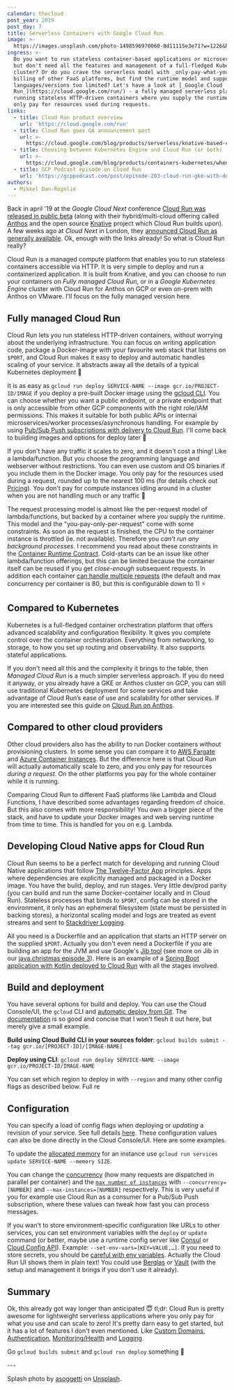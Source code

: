 ```yaml
---
calendar: thecloud
post_year: 2019
post_day: 7
title: Serverless Containers with Google Cloud Run
image: >-
  https://images.unsplash.com/photo-1498596970060-8d11115e3e71?w=1226&h=750&fit=crop&crop=edges
ingress: >-
  Do you want to run stateless container-based applications or microservices,
  but don't need all the features and management of a full-fledged Kubernetes
  cluster? Or do you crave the serverless model with _only-pay-what-you-use_
  billing of other FaaS platforms, but find the runtime model and supported
  languages/versions too limited? Let's have a look at [_Google Cloud
  Run_](https://cloud.google.com/run/) - a fully managed serverless platform for
  running stateless HTTP-driven containers where you supply the runtime. And you
  only pay for resources used during requests.
links:
  - title: Cloud Run product overview
    url: 'https://cloud.google.com/run'
  - title: Cloud Run goes GA announcement post
    url: >-
      https://cloud.google.com/blog/products/serverless/knative-based-cloud-run-services-are-ga
  - title: Choosing between Kubernetes Engine and Cloud Run (or both)
    url: >-
      https://cloud.google.com/blog/products/containers-kubernetes/when-to-use-google-kubernetes-engine-vs-cloud-run-for-containers
  - title: GCP Podcast episode on Cloud Run
    url: 'https://gcppodcast.com/post/episode-203-cloud-run-gke-with-donna-malayeri/'
authors:
  - Mikkel Dan-Rognlie
---
```

Back in april '19 at the _Google Cloud Next_ conference [Cloud Run was released in public beta](https://cloud.google.com/blog/products/serverless/announcing-cloud-run-the-newest-member-of-our-serverless-compute-stack) (along with their hybrid/multi-cloud offering called [Anthos](https://cloud.google.com/anthos/) and the open source [Knative](https://knative.dev/) project which Cloud Run builds upon). A few weeks ago at _Cloud Next_ in London, they [announced Cloud Run as generally available](https://cloud.google.com/blog/products/serverless/knative-based-cloud-run-services-are-ga). Ok, enough with the links already! So what is Cloud Run really? 

Cloud Run is a managed compute platform that enables you to run stateless containers accessible via HTTP. It is very simple to deploy and run a containerized application. It is built from Knative, and you can choose to run your containers on _Fully managed Cloud Run_, or in a _Google Kubernetes Engine_ cluster with Cloud Run for Anthos on GCP or even on-prem with Anthos on VMware. I'll focus on the fully managed version here.

## Fully managed Cloud Run

Cloud Run lets you run stateless HTTP-driven containers, without worrying about the underlying infrastructure. You can focus on writing application code, package a Docker-image with your favourite web stack that listens on `$PORT`, and Cloud Run makes it easy to deploy and automatic handles scaling of your service. It abstracts away all the details of a typical Kubernetes deployment 🤯

It is as easy as `gcloud run deploy SERVICE-NAME --image gcr.io/PROJECT-ID/IMAGE` if you deploy a pre-built Docker image using the [gcloud CLI](https://cloud.google.com/sdk/docs/). You can choose whether you want a public endpoint, or a private endpoint that is only accessible from other GCP components with the right role/IAM permissions. This makes it suitable for both public APIs or internal microservices/worker processes/asynchronous handling. For example by using [Pub/Sub Push subscriptions with delivery to Cloud Run](https://cloud.google.com/run/docs/triggering/pubsub-push). I'll come back to building images and options for deploy later 🚀 

If you don't have any traffic it scales to zero, and it doesn't cost a thing! Like a lambda/function. But you choose the programming language and webserver without restrictions. You can even use custom and OS binaries if you include them in the Docker image. You only pay for the resources used during a request, rounded up to the nearest 100 ms (for details check out [Pricing](https://cloud.google.com/run/pricing)). You don't pay for compute instances idling around in a cluster when you are not handling much or any traffic 🎉

The request processing model is almost like the per-request model of lambda/functions, but backed by a container where _you_ supply the runtime. This model and the "you-pay-only-per-request" come with some constraints. As soon as the request is finished, the CPU to the container instance is throttled (ie. not available). Therefore you _can't run any background processes._ I recommend you read about these constraints in the [Container Runtime Contract](https://cloud.google.com/run/docs/reference/container-contract). Cold-starts can be an issue like other lambda/function offerings, but this can be limited because the container itself can be reused if you get _close-enough_ subsequent requests. In addition each container [can handle multiple requests](https://cloud.google.com/run/docs/about-concurrency) (the default and max concurrency per container is 80, but this is configurable down to 1) ⚡️

## Compared to Kubernetes

Kubernetes is a full-fledged container orchestration platform that offers advanced scalability and configuration flexibility. It gives you complete control over the container orchestration. Everything from networking, to storage, to how you set up routing and observability. It also supports stateful applications. 

If you don't need all this and the complexity it brings to the table, then _Managed Cloud Run_ is a much simpler serverless approach. If you do need it anyway, or you already have a GKE or Anthos cluster on GCP, you can still use traditional Kubernetes deployment for some services and take advantage of Cloud Run’s ease of use and scalability for other services. If you are interested see this guide on [Cloud Run on Anthos](https://cloud.google.com/run/docs/quickstarts/prebuilt-deploy-gke).

## Compared to other cloud providers

Other cloud providers also has the ability to run Docker containers without provisioning clusters. In some sense you can compare it to [AWS Fargate](https://aws.amazon.com/fargate/) and [Azure Container Instances](https://azure.microsoft.com/en-us/services/container-instances/). But the difference here is that Cloud Run will actually automatically scale to zero, and you only pay for resources _during a request_. On the other platforms you pay for the whole container while it is running.

Comparing Cloud Run to different FaaS platforms like Lambda and Cloud Functions, I have described some advantages regarding freedom of choice. But this also comes with more responsibility! You own a bigger piece of the stack, and have to update your Docker images and web serving runtime from time to time. This is handled for you on e.g. Lambda. 

## Developing Cloud Native apps for Cloud Run

Cloud Run seems to be a perfect match for developing and running Cloud Native applications that follow [The Twelve-Factor App](https://12factor.net/) principles. Apps where dependencies are explicitly managed and packaged in a Docker image. You have the build, deploy, and run stages. Very little dev/prod parity (you can build and run the same Docker-container locally and in Cloud Run). Stateless processes that binds to `$PORT`, config can be stored in the environment, it only has an ephemeral filesystem (state must be persisted in backing stores), a horizontal scaling model and logs are treated as event streams and sent to [Stackdriver Logging](https://cloud.google.com/logging/).   

All you need is a Dockerfile and an application that starts an HTTP server on the supplied `$PORT`. Actually you don't even need a Dockerfile if you are building an app for the JVM and use Google's [Jib tool](https://github.com/GoogleContainerTools/jib) (see more on Jib in our [java.christmas episode 3](https://java.christmas/2019/3)). Here is an example of a [Spring Boot application with Kotlin deployed to Cloud Run](https://codelabs.developers.google.com/codelabs/cloud-kotlin-jib-cloud-run/) with all the stages involved.

## Build and deployment

You have several options for build and deploy. You can use the Cloud Console/UI, the `gcloud` CLI and [automatic deploy from Git](https://cloud.google.com/run/docs/continuous-deployment-with-cloud-build). The [documentation](https://cloud.google.com/run/docs/building/containers) is so good and concise that I won't flesh it out here, but merely give a small example. 

**Build using Cloud Build CLI in your sources folder**: `gcloud builds submit --tag gcr.io/[PROJECT-ID]/[IMAGE-NAME]`

**Deploy using CLI**: `gcloud run deploy SERVICE-NAME --image gcr.io/PROJECT-ID/IMAGE-NAME`

You can set which region to deploy in with `--region` and many other config flags as described below. Full re

## Configuration

You can specify a load of config flags when deploying or _updating_ a revision of your service. See full details [here](https://cloud.google.com/sdk/gcloud/reference/run/deploy). These configuration values can also be done directly in the Cloud Console/UI. Here are some examples. 

To update the [allocated memory](https://cloud.google.com/run/docs/configuring/memory-limits) for an instance use `gcloud run services update SERVICE-NAME --memory SIZE`. 

You can change the [concurrency](https://cloud.google.com/run/docs/configuring/concurrency) (how many requests are dispatched in parallel per container) and the [`max number of instances`](https://cloud.google.com/run/docs/configuring/max-instances) with `--concurrency=[NUMBER]` and `--max-instances=[NUMBER]` respectively. This is very useful if you for example use Cloud Run as a consumer for a Pub/Sub Push subscription, where these values can tweak how fast you can process messages. 

If you wan't to store environment-specific configuration like URLs to other services, you can set environment variables with the `deploy` or `update` command (or better, maybe use a runtime config server like [Consul](https://www.consul.io/) or [Cloud Config API](https://cloud.google.com/deployment-manager/runtime-configurator/reference/rest/)). Example: `--set-env-vars=[KEY=VALUE,…]`. If you need to store secrets, you should be [careful with env variables](https://diogomonica.com/2017/03/27/why-you-shouldnt-use-env-variables-for-secret-data/). Actually the Cloud Run UI shows them in plain text! You could use [Berglas](https://github.com/GoogleCloudPlatform/berglas) or [Vault](https://www.vaultproject.io/) (with the setup and management it brings if you don't use it already).

## Summary

Ok, this already got way longer than anticipated 😇 tl;dr: Cloud Run is pretty awesome for lightweight serverless applications where you only pay for what you use and can scale to zero! It's pretty darn easy to get started, but it has a lot of features I don't even mentioned. Like [Custom Domains](https://cloud.google.com/run/docs/mapping-custom-domains), [Authentication](https://cloud.google.com/run/docs/authenticating/overview), [Monitoring/Health](https://cloud.google.com/run/docs/monitoring) and [Logging](https://cloud.google.com/run/docs/logging).

Go `gcloud builds submit` and `gcloud run deploy` something 🚀  

\---

Splash photo by [asoggetti](https://unsplash.com/@asoggetti?utm_source=unsplash&utm_medium=referral&utm_content=creditCopyText) on [Unsplash](https://unsplash.com/?utm_source=unsplash&utm_medium=referral&utm_content=creditCopyText).
